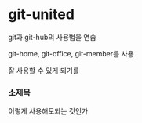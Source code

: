 # git-united
git과 git-hub의 사용법을 연습

git-home, git-office, git-member를 사용

잘 사용할 수 있게 되기를

### 소제목

이렇게 사용해도되는 것인가
